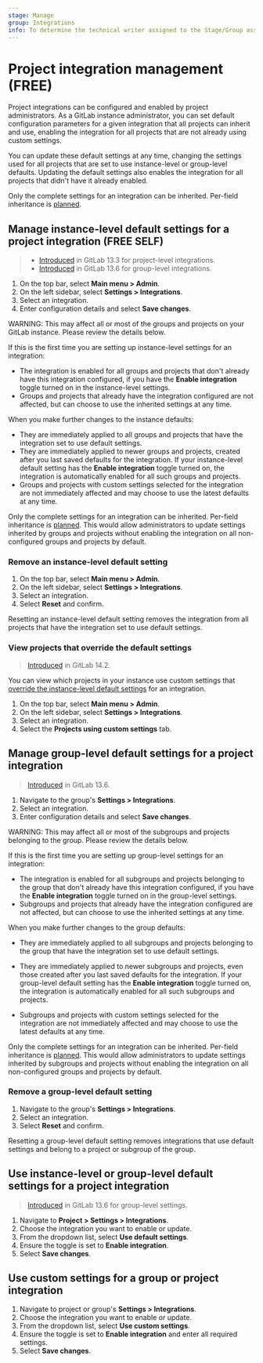```yaml
---
stage: Manage
group: Integrations
info: To determine the technical writer assigned to the Stage/Group associated with this page, see https://about.gitlab.com/handbook/product/ux/technical-writing/#assignments
---
```


# Project integration management **(FREE)**

Project integrations can be configured and enabled by project administrators. As a GitLab instance
administrator, you can set default configuration parameters for a given integration that all projects
can inherit and use, enabling the integration for all projects that are not already using custom
settings.

You can update these default settings at any time, changing the settings used for all projects that
are set to use instance-level or group-level defaults. Updating the default settings also enables the integration
for all projects that didn't have it already enabled.

Only the complete settings for an integration can be inherited. Per-field inheritance is [planned](https://gitlab.com/groups/gitlab-org/-/epics/2137).

## Manage instance-level default settings for a project integration **(FREE SELF)**

> - [Introduced](https://gitlab.com/groups/gitlab-org/-/epics/2137) in GitLab 13.3 for project-level integrations.
> - [Introduced](https://gitlab.com/groups/gitlab-org/-/epics/2543) in GitLab 13.6 for group-level integrations.

1. On the top bar, select **Main menu > Admin**.
1. On the left sidebar, select **Settings > Integrations**.
1. Select an integration.
1. Enter configuration details and select **Save changes**.

WARNING:
This may affect all or most of the groups and projects on your GitLab instance. Please review the details
below.

If this is the first time you are setting up instance-level settings for an integration:

- The integration is enabled for all groups and projects that don't already have this integration configured,
  if you have the **Enable integration** toggle turned on in the instance-level settings.
- Groups and projects that already have the integration configured are not affected, but can choose to use the
  inherited settings at any time.

When you make further changes to the instance defaults:

- They are immediately applied to all groups and projects that have the integration set to use default settings.
- They are immediately applied to newer groups and projects, created after you last saved defaults for the
  integration. If your instance-level default setting has the **Enable integration** toggle turned
  on, the integration is automatically enabled for all such groups and projects.
- Groups and projects with custom settings selected for the integration are not immediately affected and may
  choose to use the latest defaults at any time.

Only the complete settings for an integration can be inherited. Per-field inheritance
is [planned](https://gitlab.com/groups/gitlab-org/-/epics/2137). This would allow
administrators to update settings inherited by groups and projects without enabling the
integration on all non-configured groups and projects by default.

### Remove an instance-level default setting

1. On the top bar, select **Main menu > Admin**.
1. On the left sidebar, select **Settings > Integrations**.
1. Select an integration.
1. Select **Reset** and confirm.

Resetting an instance-level default setting removes the integration from all projects that have the integration set to use default settings.

### View projects that override the default settings

> [Introduced](https://gitlab.com/gitlab-org/gitlab/-/issues/218252) in GitLab 14.2.

You can view which projects in your instance use custom settings that [override the instance-level default settings](#use-custom-settings-for-a-group-or-project-integration)
for an integration.

1. On the top bar, select **Main menu > Admin**.
1. On the left sidebar, select **Settings > Integrations**.
1. Select an integration.
1. Select the **Projects using custom settings** tab.

## Manage group-level default settings for a project integration

> [Introduced](https://gitlab.com/groups/gitlab-org/-/epics/2543) in GitLab 13.6.

1. Navigate to the group's **Settings > Integrations**.
1. Select an integration.
1. Enter configuration details and select **Save changes**.

WARNING:
This may affect all or most of the subgroups and projects belonging to the group. Please review the details below.

If this is the first time you are setting up group-level settings for an integration:

- The integration is enabled for all subgroups and projects belonging to the group that don't already have
  this integration configured, if you have the **Enable integration** toggle turned on in the group-level
  settings.
- Subgroups and projects that already have the integration configured are not affected, but can choose to use
  the inherited settings at any time.

When you make further changes to the group defaults:

- They are immediately applied to all subgroups and projects belonging to the group that have the integration
  set to use default settings.
- They are immediately applied to newer subgroups and projects, even those created after you last saved defaults for the
  integration. If your group-level default setting has the **Enable integration** toggle turned on,
  the integration is automatically enabled for all such subgroups and projects.

- Subgroups and projects with custom settings selected for the integration are not immediately affected and
  may choose to use the latest defaults at any time.

Only the complete settings for an integration can be inherited. Per-field inheritance
is [planned](https://gitlab.com/groups/gitlab-org/-/epics/2137). This would allow
administrators to update settings inherited by subgroups and projects without enabling the
integration on all non-configured groups and projects by default.

### Remove a group-level default setting

1. Navigate to the group's **Settings > Integrations**.
1. Select an integration.
1. Select **Reset** and confirm.

Resetting a group-level default setting removes integrations that use default settings and belong to a project or subgroup of the group.

## Use instance-level or group-level default settings for a project integration

> [Introduced](https://gitlab.com/groups/gitlab-org/-/epics/2543) in GitLab 13.6 for group-level settings.

1. Navigate to **Project > Settings > Integrations**.
1. Choose the integration you want to enable or update.
1. From the dropdown list, select **Use default settings**.
1. Ensure the toggle is set to **Enable integration**.
1. Select **Save changes**.

## Use custom settings for a group or project integration

1. Navigate to project or group's **Settings > Integrations**.
1. Choose the integration you want to enable or update.
1. From the dropdown list, select **Use custom settings**.
1. Ensure the toggle is set to **Enable integration** and enter all required settings.
1. Select **Save changes**.
